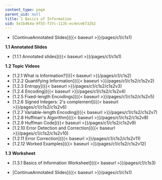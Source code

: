 ```yaml
---
content_type: page
parent_uid: null
title: 1 Basics of Information
uid: 5e1b464a-9f55-f37c-1135-ec4ece6732b2
---
```


*   [ContinueAnnotated Slides]({{< baseurl >}}/pages/c1/c1s1)

**1.1 Annotated Slides**

*   [1.1.1 Annotated slides]({{< baseurl >}}/pages/c1/c1s1)

**1.2 Topic Videos**

*   [1.2.1 What is Information?]({{< baseurl >}}/pages/c1/c1s2)
*   [1.2.2 Quantifying Information]({{< baseurl >}}/pages/c1/c1s2/c1s2v2)
*   [1.2.3 Entropy]({{< baseurl >}}/pages/c1/c1s2/c1s2v3)
*   [1.2.4 Encoding]({{< baseurl >}}/pages/c1/c1s2/c1s2v4)
*   [1.2.5 Fixed-length Encodings]({{< baseurl >}}/pages/c1/c1s2/c1s2v5)
*   [1.2.6 Signed Integers: 2's complement]({{< baseurl >}}/pages/c1/c1s2/c1s2v6)
*   [1.2.7 Variable-length Encoding]({{< baseurl >}}/pages/c1/c1s2/c1s2v7)
*   [1.2.8 Huffman's Algorithm]({{< baseurl >}}/pages/c1/c1s2/c1s2v8)
*   [1.2.9 Huffman Code]({{< baseurl >}}/pages/c1/c1s2/c1s2v9)
*   [1.2.10 Error Detection and Correction]({{< baseurl >}}/pages/c1/c1s2/c1s2v10)
*   [1.2.11 Error Correction]({{< baseurl >}}/pages/c1/c1s2/c1s2v11)
*   [1.2.12 Worked Examples]({{< baseurl >}}/pages/c1/c1s2/c1s2v12)

**1.3 Worksheet**

*   [1.3.1 Basics of Information Worksheet]({{< baseurl >}}/pages/c1/c1s3)

*   [ContinueAnnotated Slides]({{< baseurl >}}/pages/c1/c1s1)